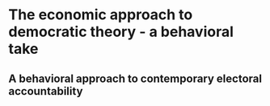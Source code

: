 # The economic approach to democratic theory - a behavioral take 

## A behavioral approach to contemporary electoral accountability


